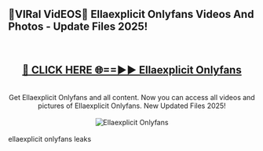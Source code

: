 <h2>🔴VIRal VidEOS🔴 Ellaexplicit Onlyfans Videos And Photos - Update Files 2025!</h2>
<br>
<div align="center">
<h2><a href="https://virallinks.top/odZfE0" rel="nofollow">🔴 CLICK HERE 🌐==►► Ellaexplicit Onlyfans</a></h2>
<br>
Get Ellaexplicit Onlyfans and all content. Now you can access all videos and pictures of Ellaexplicit Onlyfans. New Updated Files 2025!
<br>
<br>
<a href="https://virallinks.top/odZfE0" rel="nofollow" data-target="animated-image.originalLink"><img src="https://i.imgur.com/dJHk4Zq.gif)" alt="Ellaexplicit Onlyfans" style="max-width: 100%; display: inline-block;" data-target="animated-image.originalImage"></a>
</div>
<br>
ellaexplicit onlyfans leaks